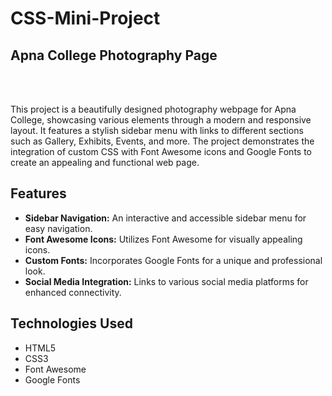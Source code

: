 # CSS-Mini-Project
<h2>Apna College Photography Page </h2>
<br>
<br>
<p>
  This project is a beautifully designed photography webpage for Apna College, showcasing various elements through a modern and responsive layout. It features a stylish sidebar menu with links to different 
  sections such as Gallery, Exhibits, Events, and more. The project demonstrates the integration of custom CSS with Font Awesome icons and Google Fonts to create an appealing and functional web page.
</p>

<h2>Features</h2>
<ul>
  <li>
    <b>Sidebar Navigation:</b> An interactive and accessible sidebar menu for easy navigation.
  </li>
  <li>
   <b>Font Awesome Icons:</b> Utilizes Font Awesome for visually appealing icons.
  </li>
  <li>
    <b>Custom Fonts:</b> Incorporates Google Fonts for a unique and professional look.
  </li>
  <li>
    <b>Social Media Integration:</b> Links to various social media platforms for enhanced connectivity.
  </li>
</ul>

<h2>Technologies Used</h2>
<ul>
  <li>HTML5</li>
  <li>CSS3</li>
  <li>Font Awesome</li>
  <li>Google Fonts</li>
</ul>

